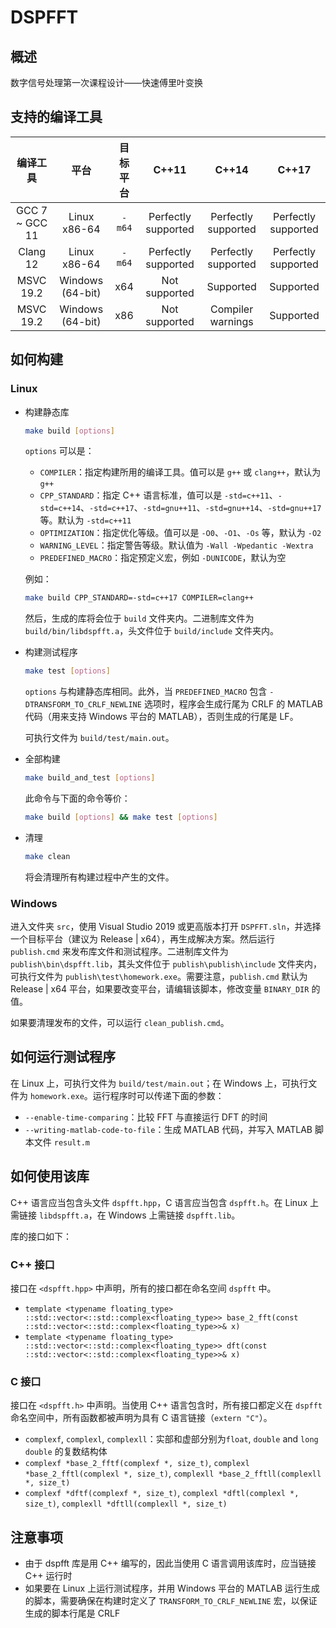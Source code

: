 # DSPFFT

## 概述

数字信号处理第一次课程设计——快速傅里叶变换  

## 支持的编译工具

|    编译工具     |       平台       | 目标平台 |        C++11        |        C++14        |        C++17        |
| :-------------: | :--------------: | :------: | :-----------------: | :-----------------: | :-----------------: |
| GCC 7 \~ GCC 11 |   Linux x86-64   |  `-m64`  | Perfectly supported | Perfectly supported | Perfectly supported |
|    Clang 12     |   Linux x86-64   |  `-m64`  | Perfectly supported | Perfectly supported | Perfectly supported |
|    MSVC 19.2    | Windows (64-bit) |   x64    |    Not supported    |      Supported      |      Supported      |
|    MSVC 19.2    | Windows (64-bit) |   x86    |    Not supported    |  Compiler warnings  |      Supported      |

## 如何构建

### Linux

+ 构建静态库  

  ```sh
  make build [options]
  ```

  `options` 可以是：  

  + `COMPILER`：指定构建所用的编译工具。值可以是 `g++` 或 `clang++`，默认为`g++`  
  + `CPP_STANDARD`：指定 C++ 语言标准，值可以是 `-std=c++11`、`-std=c++14`、`-std=c++17`、`-std=gnu++11`、`-std=gnu++14`、`-std=gnu++17` 等。默认为 `-std=c++11`  
  + `OPTIMIZATION`：指定优化等级。值可以是 `-O0`、`-O1`、`-Os` 等，默认为 `-O2`  
  + `WARNING_LEVEL`：指定警告等级。默认值为 `-Wall -Wpedantic -Wextra`  
  + `PREDEFINED_MACRO`：指定预定义宏，例如 `-DUNICODE`，默认为空

  例如：  

    ```sh
    make build CPP_STANDARD=-std=c++17 COMPILER=clang++
    ```

  然后，生成的库将会位于 `build` 文件夹内。二进制库文件为 `build/bin/libdspfft.a`，头文件位于 `build/include` 文件夹内。  

+ 构建测试程序  

  ```sh
  make test [options]
  ```

  `options` 与构建静态库相同。此外，当 `PREDEFINED_MACRO` 包含 `-DTRANSFORM_TO_CRLF_NEWLINE` 选项时，程序会生成行尾为 CRLF 的 MATLAB 代码（用来支持 Windows 平台的 MATLAB），否则生成的行尾是 LF。  

  可执行文件为 `build/test/main.out`。  

+ 全部构建  

  ```sh
  make build_and_test [options]
  ```

  此命令与下面的命令等价：  

  ```sh
  make build [options] && make test [options]
  ```

+ 清理  

  ```sh
  make clean
  ```

  将会清理所有构建过程中产生的文件。 

### Windows

进入文件夹 `src`，使用 Visual Studio 2019 或更高版本打开 `DSPFFT.sln`，并选择一个目标平台（建议为 Release | x64），再生成解决方案。然后运行 `publish.cmd` 来发布库文件和测试程序。二进制库文件为 `publish\bin\dspfft.lib`，其头文件位于 `publish\publish\include` 文件夹内，可执行文件为 `publish\test\homework.exe`。需要注意，`publish.cmd` 默认为 Release | x64 平台，如果要改变平台，请编辑该脚本，修改变量 `BINARY_DIR` 的值。  

如果要清理发布的文件，可以运行 `clean_publish.cmd`。  

## 如何运行测试程序

在 Linux 上，可执行文件为 `build/test/main.out`；在 Windows 上，可执行文件为 `homework.exe`。运行程序时可以传递下面的参数：  

+ `--enable-time-comparing`：比较 FFT 与直接运行 DFT 的时间  
+ `--writing-matlab-code-to-file`：生成 MATLAB 代码，并写入 MATLAB 脚本文件 `result.m`  

## 如何使用该库  

C++ 语言应当包含头文件 `dspfft.hpp`，C 语言应当包含 `dspfft.h`。在 Linux 上需链接 `libdspfft.a`，在 Windows 上需链接 `dspfft.lib`。  

库的接口如下：  

### C++ 接口

接口在 `<dspfft.hpp>` 中声明，所有的接口都在命名空间 `dspfft` 中。  

+ `template <typename floating_type> ::std::vector<::std::complex<floating_type>> base_2_fft(const ::std::vector<::std::complex<floating_type>>& x)`  
+ `template <typename floating_type> ::std::vector<::std::complex<floating_type>> dft(const ::std::vector<::std::complex<floating_type>>& x)`  

### C 接口

接口在 `<dspfft.h>` 中声明。当使用 C++ 语言包含时，所有接口都定义在 `dspfft` 命名空间中，所有函数都被声明为具有 C 语言链接（`extern "C"`）。  

+ `complexf`, `complexl`, `complexll`：实部和虚部分别为`float`, `double` and `long double` 的复数结构体  
+ `complexf *base_2_fftf(complexf *, size_t)`, `complexl *base_2_fftl(complexl *, size_t)`, `complexll *base_2_fftll(complexll *, size_t)`
+ `complexf *dftf(complexf *, size_t)`, `complexl *dftl(complexl *, size_t)`, `complexll *dftll(complexll *, size_t)`

## 注意事项  

+ 由于 dspfft 库是用 C++ 编写的，因此当使用 C 语言调用该库时，应当链接 C++ 运行时  
+ 如果要在 Linux 上运行测试程序，并用 Windows 平台的 MATLAB 运行生成的脚本，需要确保在构建时定义了 `TRANSFORM_TO_CRLF_NEWLINE` 宏，以保证生成的脚本行尾是 CRLF

